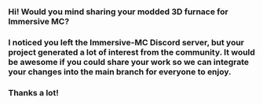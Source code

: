 ### Hi! Would you mind sharing your modded 3D furnace for Immersive MC?
### I noticed you left the Immersive-MC Discord server, but your project generated a lot of interest from the community. It would be awesome if you could share your work so we can integrate your changes into the main branch for everyone to enjoy.
### Thanks a lot!

